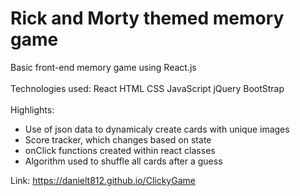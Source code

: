 # Rick and Morty themed memory game

Basic front-end memory game using React.js 
<br>
<br>
Technologies used: React HTML CSS JavaScript jQuery BootStrap 
<br>
<br>
Highlights:
<ul>
  <li>Use of json data to dynamicaly create cards with unique images</li>
  <li>Score tracker, which changes based on state</li>
  <li>onClick functions created within react classes</li>
  <li>Algorithm used to shuffle all cards after a guess</li>
</ul>

Link: https://danielt812.github.io/ClickyGame
